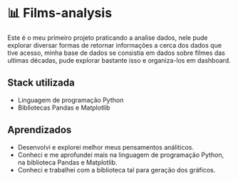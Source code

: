 # :bar_chart: Films-analysis
 Este é o meu primeiro projeto praticando a analise dados, nele pude explorar diversar formas de retornar informações a cerca dos dados que tive acesso, minha base de dados se consistia em dados sobre filmes das ultimas décadas, pude explorar bastante isso e organiza-los em dashboard. 

## Stack utilizada
 - Linguagem de programação Python
 - Bibliotecas Pandas e Matplotlib

## Aprendizados
 - Desenvolvi e explorei melhor meus pensamentos análiticos.
 - Conheci e me aprofundei mais na linguagem de programação Python, na biblioteca Pandas e Matplotlib.
 - Conheci e trabalhei com a biblioteca tal para geração dos gráficos.
